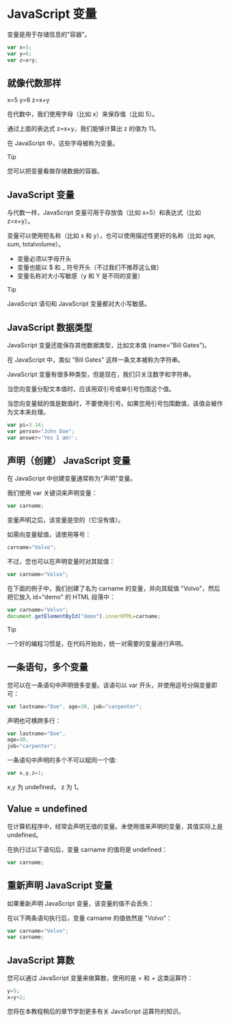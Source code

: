 # JavaScript 变量

变量是用于存储信息的"容器"。

<!--sec data-title="实例" data-filename="js_data1" ces-->
```javascript
var x=5;
var y=6;
var z=x+y;
```
<!--endsec-->

## 就像代数那样

x=5
y=6
z=x+y

在代数中，我们使用字母（比如 x）来保存值（比如 5）。

通过上面的表达式 z=x+y，我们能够计算出 z 的值为 11。

在 JavaScript 中，这些字母被称为变量。

> [!TIP]
> 您可以把变量看做存储数据的容器。

## JavaScript 变量

与代数一样，JavaScript 变量可用于存放值（比如 x=5）和表达式（比如 z=x+y）。

变量可以使用短名称（比如 x 和 y），也可以使用描述性更好的名称（比如 age, sum, totalvolume）。

- 变量必须以字母开头
- 变量也能以 $ 和 _ 符号开头（不过我们不推荐这么做）
- 变量名称对大小写敏感（y 和 Y 是不同的变量）

> [!TIP]
> JavaScript 语句和 JavaScript 变量都对大小写敏感。

## JavaScript 数据类型

JavaScript 变量还能保存其他数据类型，比如文本值 (name="Bill Gates")。

在 JavaScript 中，类似 "Bill Gates" 这样一条文本被称为字符串。

JavaScript 变量有很多种类型，但是现在，我们只关注数字和字符串。

当您向变量分配文本值时，应该用双引号或单引号包围这个值。

当您向变量赋的值是数值时，不要使用引号。如果您用引号包围数值，该值会被作为文本来处理。

<!--sec data-title="实例" data-filename="js_data2" ces-->
```javascript
var pi=3.14;
var person="John Doe";
var answer='Yes I am!';
```
<!--endsec-->

## 声明（创建） JavaScript 变量

在 JavaScript 中创建变量通常称为"声明"变量。

我们使用 var 关键词来声明变量：

```javascript
var carname;
```

变量声明之后，该变量是空的（它没有值）。

如需向变量赋值，请使用等号：

```javascript
carname="Volvo";
```

不过，您也可以在声明变量时对其赋值：

```javascript
var carname="Volvo";
```

在下面的例子中，我们创建了名为 carname 的变量，并向其赋值 "Volvo"，然后把它放入 id="demo" 的 HTML 段落中：

<!--sec data-title="实例" data-filename="js_variables1" ces-->
```javascript
var carname="Volvo";
document.getElementById("demo").innerHTML=carname;
```
<!--endsec-->

> [!TIP]
> 一个好的编程习惯是，在代码开始处，统一对需要的变量进行声明。

## 一条语句，多个变量

您可以在一条语句中声明很多变量。该语句以 var 开头，并使用逗号分隔变量即可：

```javascript
var lastname="Doe", age=30, job="carpenter";
```

声明也可横跨多行：

```javascript
var lastname="Doe",
age=30,
job="carpenter";
```

一条语句中声明的多个不可以赋同一个值:

```javascript
var x,y,z=1;
```

x,y 为 undefined， z 为 1。


## Value = undefined

在计算机程序中，经常会声明无值的变量。未使用值来声明的变量，其值实际上是 undefined。

在执行过以下语句后，变量 carname 的值将是 undefined：

```javascript
var carname;
```

## 重新声明 JavaScript 变量

如果重新声明 JavaScript 变量，该变量的值不会丢失：

在以下两条语句执行后，变量 carname 的值依然是 "Volvo"：

```javascript
var carname="Volvo"; 
var carname;
```

## JavaScript 算数

您可以通过 JavaScript 变量来做算数，使用的是 = 和 + 这类运算符：

<!--sec data-title="实例" data-filename="js_oper_add" ces-->
```javascript
y=5;
x=y+2;
```
<!--endsec-->

您将在本教程稍后的章节学到更多有关 JavaScript 运算符的知识。